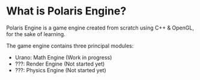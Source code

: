 # What is Polaris Engine?
Polaris Engine is a game engine created from scratch using C++ &amp; OpenGL, for the sake of learning.

The game engine contains three principal modules:
- Urano: Math Engine (Work in progress)
- ???: Render Engine (Not started yet)
- ???: Physics Engine (Not started yet)

